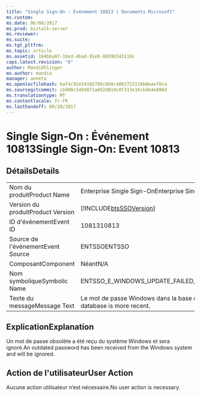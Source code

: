 ```yaml
---
title: "Single Sign-On : Événement 10813 | Documents Microsoft"
ms.custom: 
ms.date: 06/08/2017
ms.prod: biztalk-server
ms.reviewer: 
ms.suite: 
ms.tgt_pltfrm: 
ms.topic: article
ms.assetid: 184bba07-1bed-4bad-91e0-8659b543119c
caps.latest.revision: "6"
author: MandiOhlinger
ms.author: mandia
manager: anneta
ms.openlocfilehash: baf4c92e54102706c6b0c406272211bb0eaef8ca
ms.sourcegitcommit: cb908c540d8f1a692d01dc8f313e16cb4b4e696d
ms.translationtype: MT
ms.contentlocale: fr-FR
ms.lasthandoff: 09/20/2017
---
```

# <a name="single-sign-on-event-10813"></a><span data-ttu-id="0a4b5-102">Single Sign-On : Événement 10813</span><span class="sxs-lookup"><span data-stu-id="0a4b5-102">Single Sign-On: Event 10813</span></span>
## <a name="details"></a><span data-ttu-id="0a4b5-103">Détails</span><span class="sxs-lookup"><span data-stu-id="0a4b5-103">Details</span></span>  
  
|||  
|-|-|  
|<span data-ttu-id="0a4b5-104">Nom du produit</span><span class="sxs-lookup"><span data-stu-id="0a4b5-104">Product Name</span></span>|<span data-ttu-id="0a4b5-105">Enterprise Single Sign-On</span><span class="sxs-lookup"><span data-stu-id="0a4b5-105">Enterprise Single Sign-On</span></span>|  
|<span data-ttu-id="0a4b5-106">Version du produit</span><span class="sxs-lookup"><span data-stu-id="0a4b5-106">Product Version</span></span>|[!INCLUDE[btsSSOVersion](../includes/btsssoversion-md.md)]|  
|<span data-ttu-id="0a4b5-107">ID d'événement</span><span class="sxs-lookup"><span data-stu-id="0a4b5-107">Event ID</span></span>|<span data-ttu-id="0a4b5-108">10813</span><span class="sxs-lookup"><span data-stu-id="0a4b5-108">10813</span></span>|  
|<span data-ttu-id="0a4b5-109">Source de l'événement</span><span class="sxs-lookup"><span data-stu-id="0a4b5-109">Event Source</span></span>|<span data-ttu-id="0a4b5-110">ENTSSO</span><span class="sxs-lookup"><span data-stu-id="0a4b5-110">ENTSSO</span></span>|  
|<span data-ttu-id="0a4b5-111">Composant</span><span class="sxs-lookup"><span data-stu-id="0a4b5-111">Component</span></span>|<span data-ttu-id="0a4b5-112">Néant</span><span class="sxs-lookup"><span data-stu-id="0a4b5-112">N/A</span></span>|  
|<span data-ttu-id="0a4b5-113">Nom symbolique</span><span class="sxs-lookup"><span data-stu-id="0a4b5-113">Symbolic Name</span></span>|<span data-ttu-id="0a4b5-114">ENTSSO_E_WINDOWS_UPDATE_FAILED_MORE_RECENT</span><span class="sxs-lookup"><span data-stu-id="0a4b5-114">ENTSSO_E_WINDOWS_UPDATE_FAILED_MORE_RECENT</span></span>|  
|<span data-ttu-id="0a4b5-115">Texte du message</span><span class="sxs-lookup"><span data-stu-id="0a4b5-115">Message Text</span></span>|<span data-ttu-id="0a4b5-116">Le mot de passe Windows dans la base de données SSO est plus récent.</span><span class="sxs-lookup"><span data-stu-id="0a4b5-116">The Windows password in the SSO database is more recent.</span></span>|  
  
## <a name="explanation"></a><span data-ttu-id="0a4b5-117">Explication</span><span class="sxs-lookup"><span data-stu-id="0a4b5-117">Explanation</span></span>  
 <span data-ttu-id="0a4b5-118">Un mot de passe obsolète a été reçu du système Windows et sera ignoré.</span><span class="sxs-lookup"><span data-stu-id="0a4b5-118">An outdated password has been received from the Windows system and will be ignored.</span></span>  
  
## <a name="user-action"></a><span data-ttu-id="0a4b5-119">Action de l'utilisateur</span><span class="sxs-lookup"><span data-stu-id="0a4b5-119">User Action</span></span>  
 <span data-ttu-id="0a4b5-120">Aucune action utilisateur n’est nécessaire.</span><span class="sxs-lookup"><span data-stu-id="0a4b5-120">No user action is necessary.</span></span>